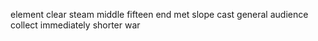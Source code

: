 element clear steam middle fifteen end met slope cast general audience collect immediately shorter war